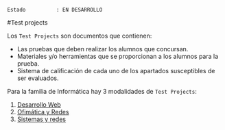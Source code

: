 
```
Estado          : EN DESARROLLO
```

#Test projects

Los `Test Projects` son documentos que contienen:

* Las pruebas que deben realizar los alumnos que concursan.
* Materiales y/o herramientas que se proporcionan a los alumnos para la prueba.
* Sistema de calificación de cada uno de los apartados susceptibles de ser evaluados.

Para la familia de Informática hay 3 modalidades de `Test Projects`:

1. [Desarrollo Web](../test_projects/desarrollo_web)
1. [Ofimática y Redes](../test_projects/ofimatica_y_redes)
1. [Sistemas y redes](../test_projects/sistemas_y_redes)
